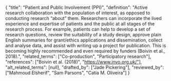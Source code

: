 {
    "title": "Patient and Public Involvement (PPI)",
    "definition": "Active research collaboration with the population of interest, as opposed to conducting research “about” them. Researchers can incorporate the lived experience and expertise of patients and the public at all stages of the research process. For example, patients can help to develop a set of research questions, review the suitability of a study design, approve plain English summaries for grant/ethics applications and dissemination, collect and analyse data, and assist with writing up a project for publication. This is becoming highly recommended and even required by funders (Boivin et al., 2018).",
    "related_terms": ["Co-production", "Participatory research"],
    "references": ["Boivin et al. (2018)", "https://www.invo.org.uk/"],
    "alt_related_terms": [null],
    "drafted_by": ["Jade Pickering"],
    "reviewed_by": ["Mahmoud Elsherif", "Sam Parsons", "Catia M. Oliveira"]
  }
